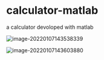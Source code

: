 # calculator-matlab
a calculator devoloped with matlab



![image-20220107143538339](https://gitee.com/luo-san-pao/luo-blog-images/raw/master/img/202201071437801.png)

![image-20220107143603880](https://gitee.com/luo-san-pao/luo-blog-images/raw/master/img/202201071436944.png)

